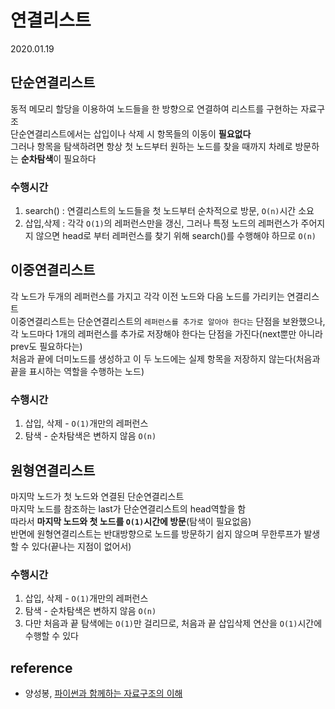 # 연결리스트
2020.01.19

## 단순연결리스트
동적 메모리 할당을 이용하여 노드들을 한 방향으로 연결하여 리스트를 구현하는 자료구조  
단순연결리스트에서는 삽입이나 삭제 시 항목들의 이동이 **필요없다**  
그러나 항목을 탐색하려면 항상 첫 노드부터 원하는 노드를 찾을 때까지 차례로 방문하는 **순차탐색**이 필요하다

### 수행시간
1. search() : 연결리스트의 노드들을 첫 노드부터 순차적으로 방문, `O(n)`시간 소요
2. 삽입,삭제 : 각각 `O(1)`의 레퍼런스만을 갱신, 그러나 특정 노드의 레퍼런스가 주어지지 않으면 head로 부터 레퍼런스를 찾기 위해 search()를 수행해야 하므로 `O(n)`

## 이중연결리스트
각 노드가 두개의 레퍼런스를 가지고 각각 이전 노드와 다음 노드를 가리키는 연결리스트  
이중연결리스트는 단순연결리스트의 `레퍼런스를 추가로 알아야 한다는` 단점을 보완했으나, 각 노드마다 1개의 레퍼런스를 추가로 저장해야 한다는 단점을 가진다(next뿐만 아니라 prev도 필요하다는)  
처음과 끝에 더미노드를 생성하고 이 두 노드에는 실제 항목을 저장하지 않는다(처음과 끝을 표시하는 역할을 수행하는 노드)  

### 수행시간
1. 삽입, 삭제  - `O(1)`개만의 레퍼런스
2. 탐색 - 순차탐색은 변하지 않음 `O(n)`

## 원형연결리스트
마지막 노드가 첫 노드와 연결된 단순연결리스트  
마지막 노드를 참조하는 last가 단순연결리스트의 head역할을 함  
따라서 **마지막 노드와 첫 노드를 `O(1)`시간에 방문**(탐색이 필요없음)  
반면에 원형연결리스트는 반대방향으로 노드를 방문하기 쉽지 않으며 무한루프가 발생할 수 있다(끝나는 지점이 없어서)  

### 수행시간
1. 삽입, 삭제  - `O(1)`개만의 레퍼런스
2. 탐색 - 순차탐색은 변하지 않음 `O(n)`
3. 다만 처음과 끝 탐색에는 `O(1)`만 걸리므로, 처음과 끝 삽입삭제 연산을 `O(1)`시간에 수행할 수 있다

## reference
- 양성봉, [파이썬과 함께하는 자료구조의 이해](http://www.yes24.com/Product/Goods/57949931?scode=032&OzSrank=1)

